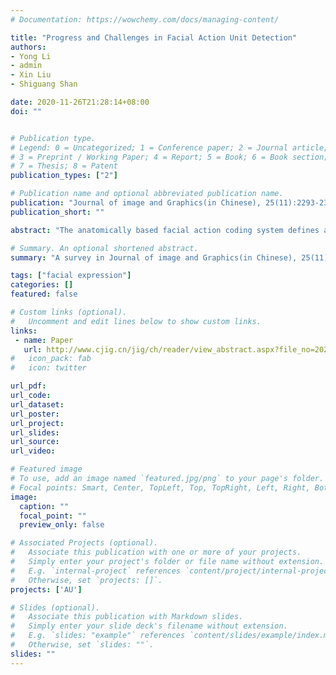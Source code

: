 ```yaml
---
# Documentation: https://wowchemy.com/docs/managing-content/

title: "Progress and Challenges in Facial Action Unit Detection"
authors:
- Yong Li
- admin
- Xin Liu
- Shiguang Shan

date: 2020-11-26T21:28:14+08:00
doi: ""


# Publication type.
# Legend: 0 = Uncategorized; 1 = Conference paper; 2 = Journal article;
# 3 = Preprint / Working Paper; 4 = Report; 5 = Book; 6 = Book section;
# 7 = Thesis; 8 = Patent
publication_types: ["2"]

# Publication name and optional abbreviated publication name.
publication: "Journal of image and Graphics(in Chinese), 25(11):2293-2305, 2020"
publication_short: ""

abstract: "The anatomically based facial action coding system defines a unique set of atomic nonoverlapping facial muscle actions called action units (AUs), which can accurately characterize facial expression. AUs correspond to muscular activities that produce momentary changes in facial appearance. Combinations of AUs can represent any facial expression. As a multilabel classification problem, AU detection suffers from insufficient AU annotations, various head poses, individual differences, and imbalance among different AUs. This article systematically summarizes representative methods that have been proposed since 2016 to facilitate the development of AU detection methods. According to different input data, AU detection methods are categorized on the basis of images, videos, and other modalities. We also discuss how AU detection methods can deal with partial supervision given the large scale of unlabeled data. Image-based methods, including approaches that learn local facial representations, exploit AU relations and utilize multitask and weakly supervised learning methods. Handcrafted or automatically learned local facial representations can represent local deformations caused by active AUs. However, the former is incapable of representing different AUs with adaptive local regions while the latter suffers from insufficient training data. Approaches that exploit AU relations can utilize prior knowledge that some AUs appear together or exclusively at the same time. Such methods adopt either Bayesian or graph neural networks to model manually inferred AU relations from annotations of specified datasets. However, these inflexible methods fail to perform cross dataset evaluation. Multitask AU detection methods are inspired by the phenomena that facial shapes represented by facial landmarks are helpful in AU detection and facial deformations caused by active AUs affect the location distribution of landmarks. Except for detecting facial AUs, such methods typically estimate facial landmarks or recognize facial expressions in a multitask manner. Other tasks of facial emotion analysis, such as emotional dimension estimation, can be incorporated in the multitask learning setting. Video-based methods are categorized into strategies that rely on temporal representation and self-supervised learning. Temporal representation learning methods commonly adopt long short-term memory (LSTM) or 3D convolutional neural networks (3D-CNNs) to model the temporal information. Other temporal representation approaches utilize optical flow between frames to detect facial AUs. Several self-supervised approaches have recently exploited the prior knowledge that facial actions, which are movements of facial muscles and between facial frames, can be used as the self-supervisory signal. Such video-based weakly supervised AU detection methods are reasonable and explainable and can effectively alleviate the problem of insufficient AU annotations. However, these methods rely on massive amounts of unlabeled video data in the training phase and fail to perform AU detection in an end-to-end manner. We also review methods that exploit point cloud or thermal images for AU detection and are capable of alleviating the influence of head pose or illumination. Finally, we compare representative methods and analyze their advantages and drawbacks. The analysis summarizes and discusses challenges and potential directions of AU detection. We conclude that methods capable of utilizing weakly annotated or unlabeled data are important research directions for future investigations. Such methods should be carefully designed according to the prior knowledge of AUs to alleviate the demand for large amounts of labeled data."

# Summary. An optional shortened abstract.
summary: "A survey in Journal of image and Graphics(in Chinese), 25(11):2293-2305, 2020."

tags: ["facial expression"]
categories: []
featured: false

# Custom links (optional).
#   Uncomment and edit lines below to show custom links.
links:
 - name: Paper
   url: http://www.cjig.cn/jig/ch/reader/view_abstract.aspx?file_no=20201101
#   icon_pack: fab
#   icon: twitter

url_pdf:
url_code:
url_dataset:
url_poster:
url_project:
url_slides:
url_source:
url_video:

# Featured image
# To use, add an image named `featured.jpg/png` to your page's folder. 
# Focal points: Smart, Center, TopLeft, Top, TopRight, Left, Right, BottomLeft, Bottom, BottomRight.
image:
  caption: ""
  focal_point: ""
  preview_only: false

# Associated Projects (optional).
#   Associate this publication with one or more of your projects.
#   Simply enter your project's folder or file name without extension.
#   E.g. `internal-project` references `content/project/internal-project/index.md`.
#   Otherwise, set `projects: []`.
projects: ['AU']

# Slides (optional).
#   Associate this publication with Markdown slides.
#   Simply enter your slide deck's filename without extension.
#   E.g. `slides: "example"` references `content/slides/example/index.md`.
#   Otherwise, set `slides: ""`.
slides: ""
---
```

